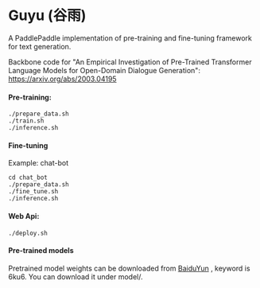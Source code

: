 # Guyu (谷雨)
A PaddlePaddle implementation of pre-training and fine-tuning framework for text generation.

Backbone code for "An Empirical Investigation of Pre-Trained Transformer Language Models for Open-Domain Dialogue Generation": https://arxiv.org/abs/2003.04195
#### Pre-training:

```
./prepare_data.sh
./train.sh
./inference.sh
```

#### Fine-tuning
Example: chat-bot

```
cd chat_bot
./prepare_data.sh
./fine_tune.sh
./inference.sh
```

#### Web Api:
```
./deploy.sh
```

#### Pre-trained models
Pretrained model weights can be downloaded from [BaiduYun](https://pan.baidu.com/s/1KwAkwOqQqCX6X2HMOxDkeA) , keyword is 6ku6. You can download it under model/.

